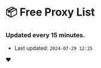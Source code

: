 # :package: Free Proxy List
### Updated every 15 minutes.

- Last updated: `2024-07-29 12:25`

:heart:
